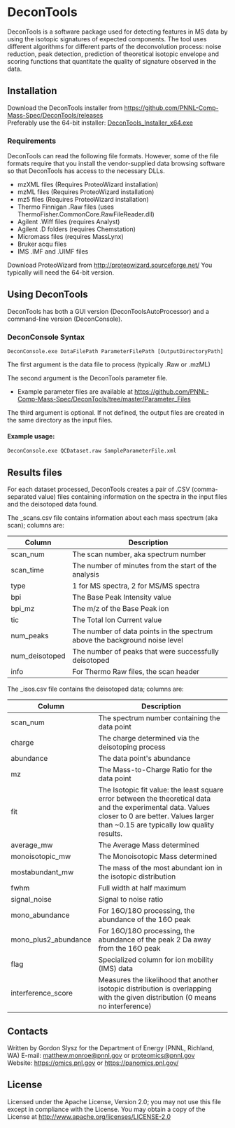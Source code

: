 # DeconTools

DeconTools is a software package used for detecting features in MS data by using the isotopic signatures of
expected components. The tool uses different algorithms for different parts of the deconvolution process: noise
reduction, peak detection, prediction of theoretical isotopic envelope and scoring functions that quantitate
the quality of signature observed in the data.

## Installation

Download the DeconTools installer from https://github.com/PNNL-Comp-Mass-Spec/DeconTools/releases \
Preferably use the 64-bit installer: [DeconTools_Installer_x64.exe](https://github.com/PNNL-Comp-Mass-Spec/DeconTools/releases/download/v1.1.6397/DeconTools_Installer_x64.exe)

### Requirements

DeconTools can read the following file formats.  However, some of the file formats require that you 
install the vendor-supplied data browsing software so that DeconTools has access to the necessary DLLs.
* mzXML files   (Requires ProteoWizard installation)
* mzML files    (Requires ProteoWizard installation)
* mz5 files     (Requires ProteoWizard installation)
* Thermo Finnigan .Raw files (uses ThermoFisher.CommonCore.RawFileReader.dll)
* Agilent .Wiff files (requires Analyst)
* Agilent .D folders (requires Chemstation)
* Micromass files (requires MassLynx)
* Bruker acqu files
* IMS .IMF and .UIMF files

Download ProteoWizard from http://proteowizard.sourceforge.net/
You typically will need the 64-bit version.

## Using DeconTools

DeconTools has both a GUI version (DeconToolsAutoProcessor) and a command-line version (DeconConsole).

### DeconConsole Syntax

```DeconConsole.exe DataFilePath ParameterFilePath [OutputDirectoryPath]```

The first argument is the data file to process (typically .Raw or .mzML)

The second argument is the DeconTools parameter file.
* Example parameter files are available at https://github.com/PNNL-Comp-Mass-Spec/DeconTools/tree/master/Parameter_Files

The third argument is optional.  If not defined, the output files are created in the same directory as the input files.

#### Example usage:

```DeconConsole.exe QCDataset.raw SampleParameterFile.xml```


## Results files

For each dataset processed, DeconTools creates a pair of .CSV (comma-separated value) files 
containing information on the spectra in the input files and the deisotoped data found.

The _scans.csv file contains information about each mass spectrum (aka scan); columns are:

Column          | Description
--------------- | -------------
scan_num        | The scan number, aka spectrum number
scan_time       | The number of minutes from the start of the analysis
type            | 1 for MS spectra, 2 for MS/MS spectra
bpi             | The Base Peak Intensity value
bpi_mz          | The m/z of the Base Peak ion
tic             | The Total Ion Current value
num_peaks       | The number of data points in the spectrum above the background noise level
num_deisotoped  | The number of peaks that were successfully deisotoped
info            | For Thermo Raw files, the scan header

The _isos.csv file contains the deisotoped data; columns are:

Column                | Description
--------------------- | -------------
scan_num              | The spectrum number containing the data point
charge                | The charge determined via the deisotoping process
abundance             | The data point's abundance
mz                    | The Mass-to-Charge Ratio for the data point
fit                   | The Isotopic fit value: the least square error between the theoretical data and the experimental data. Values closer to 0 are better.  Values larger than ~0.15 are typically low quality results.
average_mw            | The Average Mass determined
monoisotopic_mw       | The Monoisotopic Mass determined
mostabundant_mw       | The mass of the most abundant ion in the isotopic distribution
fwhm                  | Full width at half maximum
signal_noise          | Signal to noise ratio
mono_abundance        | For 16O/18O processing, the abundance of the 16O peak
mono_plus2_abundance  | For 16O/18O processing, the abundance of the peak 2 Da away from the 16O peak
flag                  | Specialized column for ion mobility (IMS) data
interference_score    | Measures the likelihood that another isotopic distribution is overlapping with the given distribution (0 means no interference)


## Contacts

Written by Gordon Slysz for the Department of Energy (PNNL, Richland, WA)
E-mail: matthew.monroe@pnnl.gov or proteomics@pnnl.gov \
Website: https://omics.pnl.gov or https://panomics.pnl.gov/

## License

Licensed under the Apache License, Version 2.0; you may not use this file except 
in compliance with the License.  You may obtain a copy of the License at 
http://www.apache.org/licenses/LICENSE-2.0
